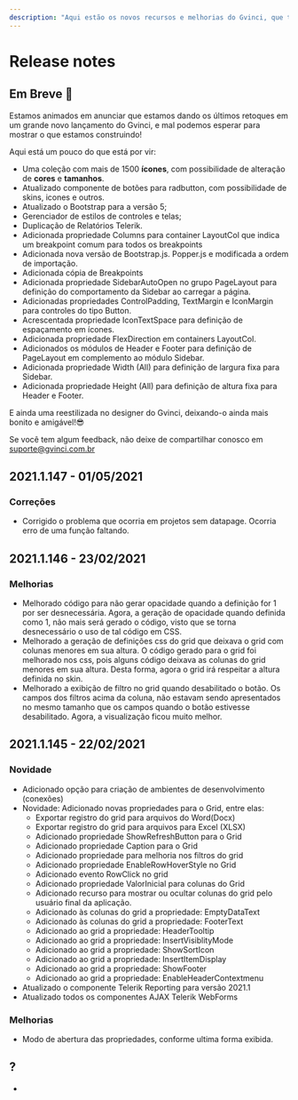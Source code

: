 ```yaml
---
description: "Aqui estão os novos recursos e melhorias do Gvinci, que torna nossa ferramenta cada vez melhor. Não deixei de aproveitar! \U0001F680"
---
```


# Release notes

## Em Breve 🚀

Estamos animados em anunciar que estamos dando os últimos retoques em um grande novo lançamento do Gvinci, e mal podemos esperar para mostrar o que estamos construindo!

Aqui está um pouco do que está por vir:

* Uma coleção com mais de 1500 **ícones**, com possibilidade de alteração de **cores** e **tamanhos**.
* Atualizado componente de botões para radbutton, com possibilidade de skins, icones e outros.
* Atualizado o Bootstrap para a versão 5;
* Gerenciador de estilos de controles e telas;
* Duplicação de Relatórios Telerik.
* Adicionada propriedade Columns para container LayoutCol que indica um breakpoint comum para todos os breakpoints
* Adicionada nova versão de Bootstrap.js. Popper.js e modificada a ordem de importação.
* Adicionada cópia de Breakpoints
* Adicionada propriedade SidebarAutoOpen no grupo PageLayout para definição do comportamento da Sidebar ao carregar a página.
* Adicionadas propriedades ControlPadding, TextMargin e IconMargin para controles do tipo Button.
* Acrescentada propriedade IconTextSpace para definição de espaçamento em ícones.
* Adicionada propriedade FlexDirection em containers LayoutCol.
* Adicionados os módulos de Header e Footer para definição de PageLayout em complemento ao módulo Sidebar.
* Adicionada propriedade Width \(All\) para definição de largura fixa para Sidebar.
* Adicionada propriedade Height \(All\) para definição de altura fixa para Header e Footer.

E ainda uma reestilizada no designer do Gvinci, deixando-o ainda mais bonito e amigável!😎 

Se você tem algum feedback, não deixe de compartilhar conosco em suporte@gvinci.com.br

## 2021.1.147 - 01/05/2021

### Correções

* Corrigido o problema que ocorria em projetos sem datapage. Ocorria erro de uma função faltando.

## 2021.1.146 - 23/02/2021

### Melhorias

* Melhorado código para não gerar opacidade quando a definição for 1 por ser desnecessária. Agora, a geração de opacidade quando definida como 1, não mais será gerado o código, visto que se torna desnecessário o uso de tal código em CSS.
* Melhorado a geração de definições css do grid que deixava o grid com colunas menores em sua altura. O código gerado para o grid foi melhorado nos css, pois alguns código deixava as colunas do grid menores em sua altura. Desta forma, agora o grid irá respeitar a altura definida no skin.
* Melhorado a exibição de filtro no grid quando desabilitado o botão. Os campos dos filtros acima da coluna, não estavam sendo apresentados no mesmo tamanho que os campos quando o botão estivesse desabilitado. Agora, a visualização ficou muito melhor.

## 2021.1.145 - 22/02/2021

### Novidade

* Adicionado opção para criação de ambientes de desenvolvimento \(conexões\)
* Novidade: Adicionado novas propriedades para o Grid, entre elas:
  * Exportar registro do grid para arquivos do Word\(Docx\)
  * Exportar registro do grid para arquivos para Excel \(XLSX\)
  * Adicionado propriedade ShowRefreshButton para o Grid
  * Adicionado propriedade Caption para o Grid
  * Adicionado propriedade para melhoria nos filtros do grid
  * Adicionado propriedade EnableRowHoverStyle no Grid
  * Adicionado evento RowClick no grid
  * Adicionado propriedade ValorInicial para colunas do Grid
  * Adicionado recurso para mostrar ou ocultar colunas do grid pelo usuário final da aplicação.
  * Adicionado às colunas do grid a propriedade: EmptyDataText
  * Adicionado às colunas do grid a propriedade: FooterText
  * Adicionado ao grid a propriedade: HeaderTooltip
  * Adicionado ao grid a propriedade: InsertVisiblityMode
  * Adicionado ao grid a propriedade: ShowSortIcon
  * Adicionado ao grid a propriedade: InsertItemDisplay
  * Adicionado ao grid a propriedade: ShowFooter
  * Adicionado ao grid a propriedade: EnableHeaderContextmenu
* Atualizado o componente Telerik Reporting para versão 2021.1
* Atualizado todos os componentes AJAX Telerik WebForms

### Melhorias

* Modo de abertura das propriedades, conforme ultima forma exibida.



## ?

* 
